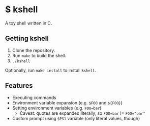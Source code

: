 # $ kshell

A toy shell written in C.

## Getting kshell

1. Clone the repository.
2. Run `make` to build the shell.
3. `./kshell`

Optionally, run `make install` to install `kshell`.

## Features

- Executing commands
- Environment variable expansion (e.g. `$FOO` and `${FOO}`)
- Setting environment variables (e.g. `FOO=bar`)
  - Caveat: quotes are expanded literally, so `FOO=bar` != `FOO="bar"`
- Custom prompt using `$PS1` variable (only literal values, though)
